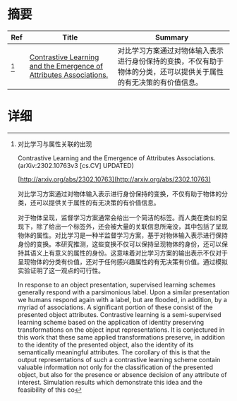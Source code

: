 # 摘要

| Ref | Title | Summary |
| --- | --- | --- |
| [^1] | [Contrastive Learning and the Emergence of Attributes Associations.](http://arxiv.org/abs/2302.10763) | 对比学习方案通过对物体输入表示进行身份保持的变换，不仅有助于物体的分类，还可以提供关于属性的有无决策的有价值信息。 |

# 详细

[^1]: 对比学习与属性关联的出现

    Contrastive Learning and the Emergence of Attributes Associations. (arXiv:2302.10763v3 [cs.CV] UPDATED)

    [http://arxiv.org/abs/2302.10763](http://arxiv.org/abs/2302.10763)

    对比学习方案通过对物体输入表示进行身份保持的变换，不仅有助于物体的分类，还可以提供关于属性的有无决策的有价值信息。

    

    对于物体呈现，监督学习方案通常会给出一个简洁的标签。而人类在类似的呈现下，除了给出一个标签外，还会被大量的关联信息所淹没，其中包括了呈现物体的属性。对比学习是一种半监督学习方案，基于对物体输入表示进行保持身份的变换。本研究推测，这些变换不仅可以保持呈现物体的身份，还可以保持其语义上有意义的属性的身份。这意味着对比学习方案的输出表示不仅对于呈现物体的分类有价值，还对于任何感兴趣属性的有无决策有价值。通过模拟实验证明了这一观点的可行性。

    In response to an object presentation, supervised learning schemes generally respond with a parsimonious label. Upon a similar presentation we humans respond again with a label, but are flooded, in addition, by a myriad of associations. A significant portion of these consist of the presented object attributes. Contrastive learning is a semi-supervised learning scheme based on the application of identity preserving transformations on the object input representations. It is conjectured in this work that these same applied transformations preserve, in addition to the identity of the presented object, also the identity of its semantically meaningful attributes. The corollary of this is that the output representations of such a contrastive learning scheme contain valuable information not only for the classification of the presented object, but also for the presence or absence decision of any attribute of interest. Simulation results which demonstrate this idea and the feasibility of this co
    

